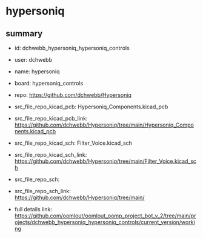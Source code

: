 # hypersoniq
 
## summary 
* id: dchwebb_hypersoniq_hypersoniq_controls
* user: dchwebb
* name: hypersoniq
* board: hypersoniq_controls
* repo: https://github.com/dchwebb/Hypersoniq
* src_file_repo_kicad_pcb: Hypersoniq_Components.kicad_pcb
* src_file_repo_kicad_pcb_link: https://github.com/dchwebb/Hypersoniq/tree/main/Hypersoniq_Components.kicad_pcb
* src_file_repo_kicad_sch: Filter_Voice.kicad_sch
* src_file_repo_kicad_sch_link: https://github.com/dchwebb/Hypersoniq/tree/main/Filter_Voice.kicad_sch

* src_file_repo_sch: 
* src_file_repo_sch_link: https://github.com/dchwebb/Hypersoniq/tree/main/
* full details link: https://github.com/oomlout/oomlout_oomp_project_bot_v_2/tree/main/projects/dchwebb_hypersoniq_hypersoniq_controls/current_version/working  






